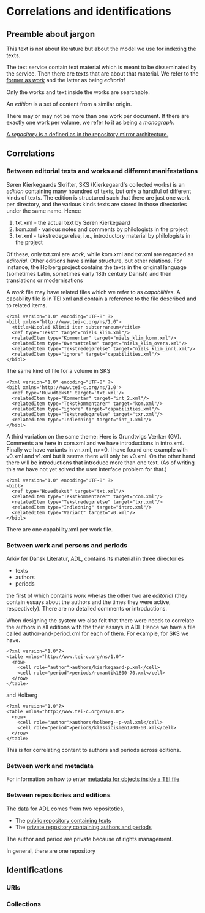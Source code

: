 
# Correlations and identifications

## Preamble about jargon

This text is not about literature but about the model we use for
indexing the texts.

The text service contain text material which is meant to be
disseminated by the service. Then there are texts that are about that
material. We refer to the [former as
*work*](https://github.com/Det-Kongelige-Bibliotek/public-adl-text-sources/blob/master/work.md)
and the latter as being *editorial*

Only the works and text inside the works are searchable.

An *edition* is a set of content from a similar origin.

There may or may not be more than one work per document. If there are
exactly one work per volume, we refer to it as being a *monograph*.

[A *repository* is a defined as in the repository mirror architecture.](https://github.com/Det-Kongelige-Bibliotek/repository-mirror/blob/master/ARCHITECTURE.md#tools-for-the-mirroring-of-repositories)

## Correlations

### Between editorial texts and works and different manifestations

Søren Kierkegaards Skrifter, SKS (Kierkegaard's collected works) is an
*edition* containing many houndred of texts, but only a handful of
different kinds of texts. The edition is structured such that
there are just one work per directory, and the various kinds texts are
stored in those directories under the same name. Hence

1. txt.xml - the actual text by Søren Kierkegaard
2. kom.xml - various notes and comments by philologists in the project
3. txr.xml - tekstredegørelse, i.e., introductory material by philologists in the project

Of these, only txt.xml are *work*, while kom.xml and txr.xml are
regarded as *editorial*. Other editions have similar structure, but
other relations. For instance, the Holberg project contains the texts
in the original language (sometimes Latin, sometimes early 18th
century Danish) and then translations or modernisations

A *work* file may have related files which we refer to as
*capabilities*. A capability file is in TEI xml and contain a
reference to the file described and to related items.

```
<?xml version="1.0" encoding="UTF-8" ?>
<bibl xmlns="http://www.tei-c.org/ns/1.0">
  <title>Nicolai Klimii iter subterraneum</title>
  <ref type="Tekst" target="niels_klim.xml"/>
  <relatedItem type="Kommentar" target="niels_klim_komm.xml"/>
  <relatedItem type="Oversættelse" target="niels_klim_overs.xml"/>
  <relatedItem type="Tekstredegørelse" target="niels_klim_innl.xml"/>
  <relatedItem type="ignore" target="capabilities.xml"/>	
</bibl>

```

The same kind of file for a volume in SKS

```
<?xml version="1.0" encoding="UTF-8" ?>
<bibl xmlns='http://www.tei-c.org/ns/1.0'>
  <ref type='Huvudtekst' target='txt.xml'/>
  <relatedItem type="Kommentar" target="int_2.xml"/>
  <relatedItem type="Tekstkommentarer" target="kom.xml"/>
  <relatedItem type="ignore" target="capabilities.xml"/>
  <relatedItem type="Tekstredegørelse" target="txr.xml"/>
  <relatedItem type="Indledning" target="int_1.xml"/>
</bibl>

``` 

A third variation on the same theme: Here is Grundtvigs Værker
(GV). Comments are here in com.xml and we have introductions in
intro.xml. Finally we have variants in vn.xml, n>=0. I have found one
example with v0.xml and v1.xml but it seems there will only be
v0.xml. On the other hand there will be introductions that introduce
more than one text. (As of writing this we have not yet solved the
user interface problem for that.)


```
<?xml version="1.0" encoding="UTF-8" ?>
<bibl>
  <ref type="Hovedtekst" target="txt.xml"/>
  <relatedItem type="Tekstkommentarer" target="com.xml"/>
  <relatedItem type="Tekstredegørelse" target="txr.xml"/>
  <relatedItem type="Indledning" target="intro.xml"/>
  <relatedItem type="Variant" target="v0.xml"/>
</bibl>
```

There are one capability.xml per work file.

### Between work and persons and periods

Arkiv før Dansk Literatur, ADL, contains its material in
three directories

* texts
* authors
* periods

the first of which contains *work* wheras the other two are
*editorial* (they contain essays about the authors and the times they
were active, respectively). There are no detailed comments or
introductions.

When designing the system we also felt that there were needs to
correlate the authors in all editions with the their essays in ADL
Hence we have a file called author-and-period.xml for each of
them. For example, for SKS we have.

```
<?xml version="1.0"?>
<table xmlns="http://www.tei-c.org/ns/1.0">
  <row>
    <cell role="author">authors/kierkegaard-p.xml</cell>
    <cell role="period">periods/romantik1800-70.xml</cell>
  </row>
</table>

```

and Holberg


```
<?xml version="1.0"?>
<table xmlns="http://www.tei-c.org/ns/1.0">
  <row>
    <cell role="author">authors/holberg--p-val.xml</cell>
    <cell role="period">periods/klassicismen1700-60.xml</cell>
  </row>
</table>

```

This is for correlating content to authors and periods across editions.

### Between work and metadata

For information on how to enter [metadata for objects inside a TEI
file](https://github.com/Det-Kongelige-Bibliotek/public-adl-text-sources/blob/master/work-metadata.md)

### Between repositories and editions

The data for ADL comes from two repositoties,

* The [public repository containing texts](https://github.com/Det-Kongelige-Bibliotek/public-adl-text-sources)
* The [private repository containing authors and periods](https://github.com/Det-Kongelige-Bibliotek/adl-text-sources)

The author and period are private because of rights management.

In general, there are one repository

## Identifications

### URIs



### Collections

